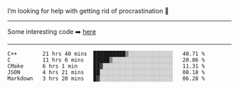 I’m looking for help with getting rid of procrastination 🤔

-----

Some interesting code :arrow_right: [here](https://github.com/zhen8838/playground)

-----

<!--START_SECTION:waka-->
```text
C++        21 hrs 40 mins  ██████████▒░░░░░░░░░░░░░░   40.71 % 
C          11 hrs 6 mins   █████▒░░░░░░░░░░░░░░░░░░░   20.86 % 
CMake      6 hrs 1 min     ██▓░░░░░░░░░░░░░░░░░░░░░░   11.31 % 
JSON       4 hrs 21 mins   ██░░░░░░░░░░░░░░░░░░░░░░░   08.18 % 
Markdown   3 hrs 20 mins   █▓░░░░░░░░░░░░░░░░░░░░░░░   06.28 % 
```
<!--END_SECTION:waka-->

<!--
**zhen8838/zhen8838** is a ✨ _special_ ✨ repository because its `README.md` (this file) appears on your GitHub profile.

Here are some ideas to get you started:

- 🔭 I’m currently working on ...
- 🌱 I’m currently learning ...
- 👯 I’m looking to collaborate on ...
 ...
- 💬 Ask me about ...
- 📫 How to reach me: ...
- 😄 Pronouns: ...
- ⚡ Fun fact: ...
-->
